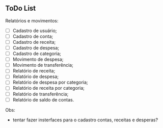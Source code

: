 ## ToDo List

Relatórios e movimentos:
- [ ] Cadastro de usuário;
- [ ] Cadastro de conta;
- [ ] Cadastro de receita;
- [ ] Cadastro de despesa;
- [ ] Cadastro de categoria;
- [ ] Movimento de despesa;
- [ ] Movimento de transferência;
- [ ] Relatório de receita;
- [ ] Relatório de despesa;
- [ ] Relatório de despesa por categoria;
- [ ] Relatório de receita por categoria;
- [ ] Relatório de transferência;
- [ ] Relatório de saldo de contas.

Obs:
- tentar fazer insterfaces para o cadastro contas, receitas e desperas?
